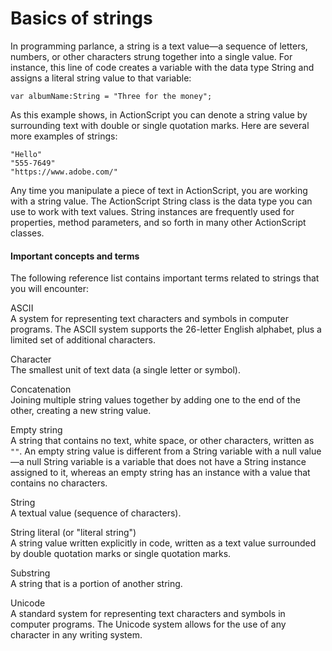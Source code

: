 # Basics of strings

In programming parlance, a string is a text value—a sequence of letters,
numbers, or other characters strung together into a single value. For instance,
this line of code creates a variable with the data type String and assigns a
literal string value to that variable:

    var albumName:String = "Three for the money";

As this example shows, in ActionScript you can denote a string value by
surrounding text with double or single quotation marks. Here are several more
examples of strings:

    "Hello"
    "555-7649"
    "https://www.adobe.com/"

Any time you manipulate a piece of text in ActionScript, you are working with a
string value. The ActionScript String class is the data type you can use to work
with text values. String instances are frequently used for properties, method
parameters, and so forth in many other ActionScript classes.

#### Important concepts and terms

The following reference list contains important terms related to strings that
you will encounter:

ASCII  
A system for representing text characters and symbols in computer programs. The
ASCII system supports the 26-letter English alphabet, plus a limited set of
additional characters.

Character  
The smallest unit of text data (a single letter or symbol).

Concatenation  
Joining multiple string values together by adding one to the end of the other,
creating a new string value.

Empty string  
A string that contains no text, white space, or other characters, written as
`""`. An empty string value is different from a String variable with a null
value—a null String variable is a variable that does not have a String instance
assigned to it, whereas an empty string has an instance with a value that
contains no characters.

String  
A textual value (sequence of characters).

String literal (or "literal string")  
A string value written explicitly in code, written as a text value surrounded by
double quotation marks or single quotation marks.

Substring  
A string that is a portion of another string.

Unicode  
A standard system for representing text characters and symbols in computer
programs. The Unicode system allows for the use of any character in any writing
system.
